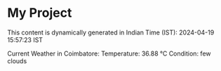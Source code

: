 # My Project

This content is dynamically generated in Indian Time (IST): 2024-04-19 15:57:23 IST


Current Weather in Coimbatore:
Temperature: 36.88 °C
Condition: few clouds
